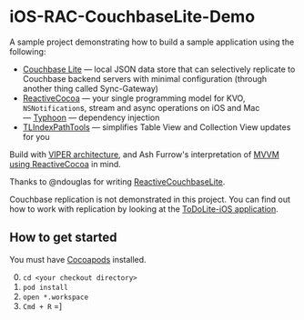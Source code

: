 iOS-RAC-CouchbaseLite-Demo
===========================

A sample project demonstrating how to build a sample application using the following:

 - [Couchbase Lite](http://www.couchbase.com/nosql-databases/couchbase-mobile) — local JSON data store that can selectively replicate to Couchbase backend servers with minimal configuration (through another thing called Sync-Gateway)
 - [ReactiveCocoa](https://github.com/ReactiveCocoa/ReactiveCocoa) — your single programming model for KVO, `NSNotification`s, stream and async operations on iOS and Mac
 — [Typhoon](http://typhoonframework.org) — dependency injection
 - [TLIndexPathTools](http://tlindexpathtools.com) — simplifies Table View and Collection View updates for you

Build with [VIPER architecture](http://www.objc.io/issue-13/viper.html), and Ash Furrow's interpretation of [MVVM using ReactiveCocoa](https://github.com/ashfurrow/C-41) in mind.

Thanks to @ndouglas for writing [ReactiveCouchbaseLite](https://github.com/ndouglas/ReactiveCouchbaseLite).

Couchbase replication is not demonstrated in this project. You can find out how to work with replication by looking at the [ToDoLite-iOS application](https://github.com/couchbaselabs/ToDoLite-iOS).

How to get started
-------------------

You must have [Cocoapods](http://cocoapods.org) installed.

0. `cd <your checkout directory>`
1. `pod install`
2. `open *.workspace`
3. `Cmd + R` =]
